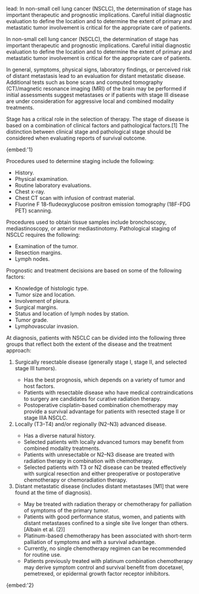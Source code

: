 lead: In non-small cell lung cancer (NSCLC), the determination of stage has important therapeutic and prognostic implications. Careful initial diagnostic evaluation to define the location and to determine the extent of primary and metastatic tumor involvement is critical for the appropriate care of patients.

In non-small cell lung cancer (NSCLC), the determination of stage has important therapeutic and prognostic implications. Careful initial diagnostic evaluation to define the location and to determine the extent of primary and metastatic tumor involvement is critical for the appropriate care of patients.

In general, symptoms, physical signs, laboratory findings, or perceived risk of distant metastasis lead to an evaluation for distant metastatic disease. Additional tests such as bone scans and computed tomography (CT)/magnetic resonance imaging (MRI) of the brain may be performed if initial assessments suggest metastases or if patients with stage III disease are under consideration for aggressive local and combined modality treatments.

Stage has a critical role in the selection of therapy. The stage of disease is based on a combination of clinical factors and pathological factors.[1] The distinction between clinical stage and pathological stage should be considered when evaluating reports of survival outcome.

{embed:'1}

Procedures used to determine staging include the following:

- History.
- Physical examination.
- Routine laboratory evaluations.
- Chest x-ray.
- Chest CT scan with infusion of contrast material.
- Fluorine F 18-fludeoxyglucose positron emission tomography (18F-FDG PET) scanning.

Procedures used to obtain tissue samples include bronchoscopy, mediastinoscopy, or anterior mediastinotomy. Pathological staging of NSCLC requires the following:

- Examination of the tumor.
- Resection margins.
- Lymph nodes.

Prognostic and treatment decisions are based on some of the following factors:

- Knowledge of histologic type.
- Tumor size and location.
- Involvement of pleura.
- Surgical margins.
- Status and location of lymph nodes by station.
- Tumor grade.
- Lymphovascular invasion.

At diagnosis, patients with NSCLC can be divided into the following three groups that reflect both the extent of the disease and the treatment approach:

<ol>
	<li>Surgically resectable disease (generally stage I, stage II, and selected stage III tumors).
		<div class="pdq-content-list">
			<ul>
				<li>Has the best prognosis,
which depends on a variety of tumor and host factors.</li>
				<li>Patients with resectable
disease who have medical contraindications to surgery are candidates for
curative radiation therapy.</li>
				<li>Postoperative cisplatin-based combination chemotherapy may provide a survival advantage for patients with resected stage II or stage IIIA NSCLC.</li>
			</ul>
		</div>
	</li>
	<li>Locally (T3–T4) and/or regionally (N2–N3) advanced disease.
		<div class="pdq-content-list">
			<ul>
				<li>Has a diverse natural history.  </li>
				<li>Selected patients with locally advanced tumors may benefit from combined modality treatments.</li>
				<li>Patients with unresectable or N2–N3 disease are
treated with radiation therapy in
combination with chemotherapy.  </li>
				<li>Selected patients
with T3 or N2  disease can be treated effectively with surgical resection and either preoperative or postoperative chemotherapy or chemoradiation therapy.</li>
			</ul>
		</div>
	</li>
	<li>Distant metastatic disease (includes distant metastases [M1] that were found at the time of
diagnosis).
		<div class="pdq-content-list">
			<ul>
				<li>May be treated with radiation therapy or chemotherapy
for palliation of symptoms of the primary tumor.</li>
				<li>Patients with good
performance status, women, and patients with distant metastases confined to a
single site live longer than others.[Albain et al. (2)]
				</li>
				<li>Platinum-based chemotherapy
has been associated with short-term palliation of symptoms and with a survival
advantage.</li>
				<li>Currently, no single chemotherapy regimen can be recommended for
routine use.</li>
				<li>Patients previously treated with platinum combination chemotherapy may derive symptom control and survival benefit from docetaxel, pemetrexed, or epidermal growth factor receptor inhibitors.</li>
			</ul>
		</div>
	</li>
</ol>

{embed:'2}
